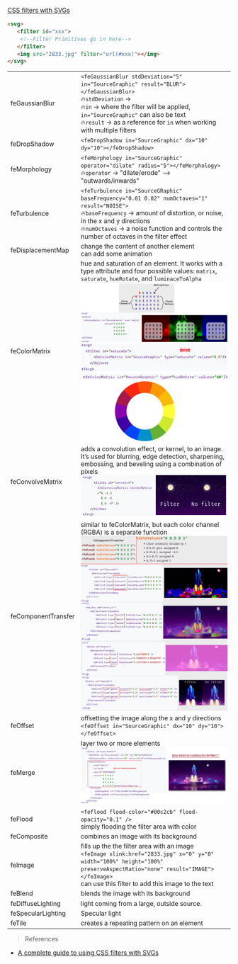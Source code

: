 [CSS filters with SVGs](#top)

```html
<svg>
   <filter id="xxx">
    <!--Filter Primitives go in here-->
   </filter>
   <img src="2833.jpg" filter="url(#xxx)"></img>
</svg>
```

|||
|---|---|
|feGaussianBlur|`<feGaussianBlur stdDeviation="5" in="SourceGraphic" result="BLUR"></feGaussianBlur>` <br> 🔥`stdDeviation` -> <br> 🔥`in` -> where the filter will be applied, `in="SourceGraphic"` can also be text<br>🔥`result` -> as a reference for `in` when working with multiple filters|
|feDropShadow|`<feDropShadow in="SourceGraphic" dx="10" dy="10"></feDropShadow>`|
|feMorphology|`<feMorphology in="SourceGraphic" operator="dilate" radius="5"></feMorphology>`<br>🔥`operator` -> "dilate/erode" --> "outwards/inwards"|
|feTurbulence|`<feTurbulence in="SourceGRaphic" baseFrequency="0.01 0.02" numOctaves="1" result="NOISE">`<br>🔥`baseFrequency` -> amount of distortion, or noise, in the x and y directions<br>🔥`numOctaves` -> a noise function and controls the number of octaves in the filter effect|
|feDisplacementMap|change the content of another element<br> can add some animation|
|feColorMatrix|hue and saturation of an element. It works with a type attribute and four possible values: `matrix`, `saturate`, `hueRotate`, and `luminaceToAlpha`<br>![feColorMatrix](./images/feColorMatrix.png)<br>![feColorMatrix1](./images/feColorMatrix1.png)<br>![feColorMatrix2](./images/feColorMatrix2.png)|
|feConvolveMatrix|adds a convolution effect, or kernel, to an image. It’s used for blurring, edge detection, sharpening, embossing, and beveling using a combination of pixels<br>![feConvolveMatrix](./images/feConvolveMatrix.png)|
|feComponentTransfer|similar to feColorMatrix, but each color channel (RGBA) is a separate function<br>![feComponentTransfer](./images/feComponentTransfer.png)|
|feOffset|offsetting the image along the x and y directions<br>`<feOffset in="SourceGraphic" dx="10" dy="10"></feOffset>`|
|feMerge|layer two or more elements<br>![feMerge](./images/feMerge.png)|
|feFlood|`<feflood flood-color="#00c2cb" flood-opacity="0.1" />`<br>simply flooding the filter area with color|
|feComposite|combines an image with its background<br>|
|feImage|fills up the the filter area with an image<br>`<feImage xlink:href="2833.jpg" x="0" y="0" width="100%" height="100%" preserveAspectRatio="none" result="IMAGE"></feImage>`<br>can use this filter to add this image to the text|
|feBlend|blends the image with its background<br>|
|feDiffuseLighting|light coming from a large, outside source.|
|feSpecularLighting|Specular light|
|feTile|creates a repeating pattern on an element|

> References
- [A complete guide to using CSS filters with SVGs](https://blog.logrocket.com/complete-guide-using-css-filters-svgs/)
